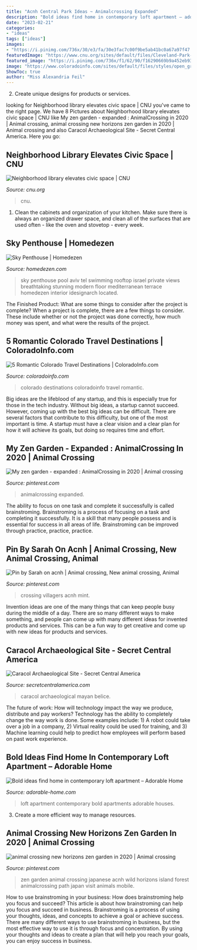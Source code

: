 ```yaml
---
title: "Acnh Central Park Ideas ~ Animalcrossing Expanded"
description: "Bold ideas find home in contemporary loft apartment – adorable home"
date: "2023-02-21"
categories:
- "ideas"
tags: ["ideas"]
images:
- "https://i.pinimg.com/736x/30/e3/fa/30e3fac7c00f9be5ab41bc0a67a97f47.jpg"
featuredImage: "https://www.cnu.org/sites/default/files/Cleveland-Park-Library_Building_3a_0.jpg"
featured_image: "https://i.pinimg.com/736x/f1/62/90/f16290669b9a452eb9339bff8d15ec3d.jpg"
image: "https://www.coloradoinfo.com/sites/default/files/styles/open_graph_image/public/gallery/coloradoinfo-romantic-colorado-destinations-blog.jpg?itok=oMUNnEle"
ShowToc: true
author: "Miss Alexandria Feil"
---
```



2. Create unique designs for products or services.

	

		
looking for Neighborhood library elevates civic space | CNU you've came to the right page. We have 8 Pictures about Neighborhood library elevates civic space | CNU like My zen garden - expanded : AnimalCrossing in 2020 | Animal crossing, animal crossing new horizons zen garden in 2020 | Animal crossing and also Caracol Archaeological Site - Secret Central America. Here you go:
		
    
## Neighborhood Library Elevates Civic Space | CNU

<img loading=lazy src="https://www.cnu.org/sites/default/files/Cleveland-Park-Library_Building_3a_0.jpg" onerror="this.onerror=null;this.src='https://tse2.mm.bing.net/th?id=OIP.1JnsZz4K5Lbzgvx3Ye-_JgHaEs&amp;pid=15.1';" alt="Neighborhood library elevates civic space | CNU">

_Source: cnu.org_

>cnu. 

	

1. Clean the cabinets and organization of your kitchen. Make sure there is always an organized drawer space, and clean all of the surfaces that are used often - like the oven and stovetop - every week.

    
## Sky Penthouse | Homedezen

<img loading=lazy src="http://www.homedezen.com/wp-content/uploads/2013/12/Sky-Penthouse-07.jpg" onerror="this.onerror=null;this.src='https://tse4.mm.bing.net/th?id=OIP.CS3r4UeDkjOBy8q4kameWQHaFG&amp;pid=15.1';" alt="Sky Penthouse | Homedezen">

_Source: homedezen.com_

>sky penthouse pool aviv tel swimming rooftop israel private views breathtaking stunning modern floor mediterranean terrace homedezen interior idesignarch located. 

	

The Finished Product: What are some things to consider after the project is complete?
When a project is complete, there are a few things to consider. These include whether or not the project was done correctly, how much money was spent, and what were the results of the project.

    
## 5 Romantic Colorado Travel Destinations | ColoradoInfo.com

<img loading=lazy src="https://www.coloradoinfo.com/sites/default/files/styles/open_graph_image/public/gallery/coloradoinfo-romantic-colorado-destinations-blog.jpg?itok=oMUNnEle" onerror="this.onerror=null;this.src='https://tse2.mm.bing.net/th?id=OIP.FOi9WHpoMKns3Fs_LGIkQQHaFj&amp;pid=15.1';" alt="5 Romantic Colorado Travel Destinations | ColoradoInfo.com">

_Source: coloradoinfo.com_

>colorado destinations coloradoinfo travel romantic. 

	

Big ideas are the lifeblood of any startup, and this is especially true for those in the tech industry. Without big ideas, a startup cannot succeed. However, coming up with the best big ideas can be difficult. There are several factors that contribute to this difficulty, but one of the most important is time. A startup must have a clear vision and a clear plan for how it will achieve its goals, but doing so requires time and effort.

    
## My Zen Garden - Expanded : AnimalCrossing In 2020 | Animal Crossing

<img loading=lazy src="https://i.pinimg.com/736x/30/e3/fa/30e3fac7c00f9be5ab41bc0a67a97f47.jpg" onerror="this.onerror=null;this.src='https://tse1.mm.bing.net/th?id=OIP.CdIMRKIBpbWWS41SaOp9-AHaHa&amp;pid=15.1';" alt="My zen garden - expanded : AnimalCrossing in 2020 | Animal crossing">

_Source: pinterest.com_

>animalcrossing expanded. 

	

The ability to focus on one task and complete it successfully is called brainstroming. Brainstroming is a process of focusing on a task and completing it successfully. It is a skill that many people possess and is essential for success in all areas of life. Brainstroming can be improved through practice, practice, practice.

    
## Pin By Sarah On Acnh | Animal Crossing, New Animal Crossing, Animal

<img loading=lazy src="https://i.pinimg.com/736x/bc/e0/3d/bce03d214f51a29882e4b51556d0a2a2.jpg" onerror="this.onerror=null;this.src='https://tse3.mm.bing.net/th?id=OIP.XmH5xp_EN2_7CNiWppGMyQHaEK&amp;pid=15.1';" alt="Pin by Sarah on acnh | Animal crossing, New animal crossing, Animal">

_Source: pinterest.com_

>crossing villagers acnh mint. 

	

Invention ideas are one of the many things that can keep people busy during the middle of a day. There are so many different ways to make something, and people can come up with many different ideas for invented products and services. This can be a fun way to get creative and come up with new ideas for products and services.

    
## Caracol Archaeological Site - Secret Central America

<img loading=lazy src="https://secretcentralamerica.com/wp-content/uploads/2020/08/ver-centroamerica-belice-caracol-01-1024x512.jpg" onerror="this.onerror=null;this.src='https://tse2.mm.bing.net/th?id=OIP.wS58yH0rtjmo6BStKkCXxwHaDt&amp;pid=15.1';" alt="Caracol Archaeological Site - Secret Central America">

_Source: secretcentralamerica.com_

>caracol archaeological mayan belice. 

	

The future of work: How will technology impact the way we produce, distribute and pay workers?
Technology has the ability to completely change the way work is done. Some examples include: 1) A robot could take over a job in a company, 2) Virtual reality could be used for training, and 3) Machine learning could help to predict how employees will perform based on past work experience.

    
## Bold Ideas Find Home In Contemporary Loft Apartment – Adorable Home

<img loading=lazy src="https://adorable-home.com/wp-content/gallery/bold-ideas-find-home-in-contemporary-loft-apartment-sofia/contemporary-loft-apartment-3.jpg" onerror="this.onerror=null;this.src='https://tse2.mm.bing.net/th?id=OIP.GPuHx796BRxa5s8vGGNUtgHaLH&amp;pid=15.1';" alt="Bold ideas find home in contemporary loft apartment – Adorable Home">

_Source: adorable-home.com_

>loft apartment contemporary bold apartments adorable houses. 

	

3. Create a more efficient way to manage resources.

    
## Animal Crossing New Horizons Zen Garden In 2020 | Animal Crossing

<img loading=lazy src="https://i.pinimg.com/736x/f1/62/90/f16290669b9a452eb9339bff8d15ec3d.jpg" onerror="this.onerror=null;this.src='https://tse1.mm.bing.net/th?id=OIP.1YDkNlgK_Q0duYciBd-1SAHaEK&amp;pid=15.1';" alt="animal crossing new horizons zen garden in 2020 | Animal crossing">

_Source: pinterest.com_

>zen garden animal crossing japanese acnh wild horizons island forest animalcrossing path japan visit animals mobile. 

	

How to use brainstroming in your business: How does brainstroming help you focus and succeed?
This article is about how brainstroming can help you focus and succeed in business. Brainstroming is a process of using your thoughts, ideas, and concepts to achieve a goal or achieve success. There are many different ways to use brainstroming in business, but the most effective way to use it is through focus and concentration. By using your thoughts and ideas to create a plan that will help you reach your goals, you can enjoy success in business.

